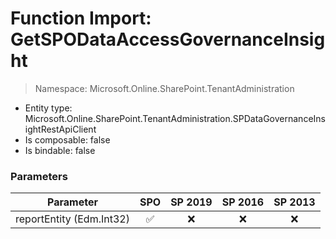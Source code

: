 # Function Import: GetSPODataAccessGovernanceInsight

> Namespace: Microsoft.Online.SharePoint.TenantAdministration

- Entity type: Microsoft.Online.SharePoint.TenantAdministration.SPDataGovernanceInsightRestApiClient
- Is composable: false
- Is bindable: false

### Parameters

Parameter | SPO | SP 2019 | SP 2016 | SP 2013
----------|:---:|:-------:|:-------:|:-------:
reportEntity (Edm.Int32) | ✅ | ❌ | ❌ | ❌